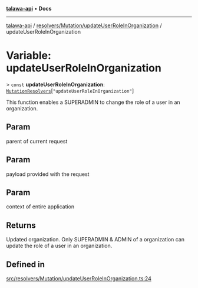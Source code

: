 [**talawa-api**](../../../../README.md) • **Docs**

***

[talawa-api](../../../../modules.md) / [resolvers/Mutation/updateUserRoleInOrganization](../README.md) / updateUserRoleInOrganization

# Variable: updateUserRoleInOrganization

\> `const` **updateUserRoleInOrganization**: [`MutationResolvers`](../../../../types/generatedGraphQLTypes/type-aliases/MutationResolvers.md)\[`"updateUserRoleInOrganization"`\]

This function enables a SUPERADMIN to change the role of a user in an organization.

## Param

parent of current request

## Param

payload provided with the request

## Param

context of entire application

## Returns

Updated organization.
Only SUPERADMIN & ADMIN of a organization can update the role of a user in an organization.

## Defined in

[src/resolvers/Mutation/updateUserRoleInOrganization.ts:24](https://github.com/PalisadoesFoundation/talawa-api/blob/790ab2939a7c80eb0ff31afd318f8889a001f225/src/resolvers/Mutation/updateUserRoleInOrganization.ts#L24)

